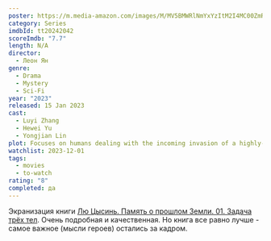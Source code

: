 ```yaml
---
poster: https://m.media-amazon.com/images/M/MV5BMWRlNmYxYzItM2I4MC00ZmRmLWI3OTMtZWNjYzZjODg1ZjAxXkEyXkFqcGdeQXVyMjIxNzY2Njg@._V1_SX300.jpg
category: Series
imdbId: tt20242042
scoreImdb: "7.7"
length: N/A
director:
  - Леон Ян
genre:
  - Drama
  - Mystery
  - Sci-Fi
year: "2023"
released: 15 Jan 2023
cast:
  - Luyi Zhang
  - Hewei Yu
  - Yongjian Lin
plot: Focuses on humans dealing with the incoming invasion of a highly-advanced alien civilization called Three-Body.
watchlist: 2023-12-01
tags:
  - movies
  - to-watch
rating: "8"
completed: да
---
```

Экранизация книги [Лю Цысинь. Память о прошлом Земли. 01. Задача трёх тел](_temp/Лю%20Цысинь.%20Память%20о%20прошлом%20Земли.%2001.%20Задача%20трёх%20тел.md). Очень подробная и качественная. Но книга все равно лучше - самое важное (мысли героев) остались за кадром.